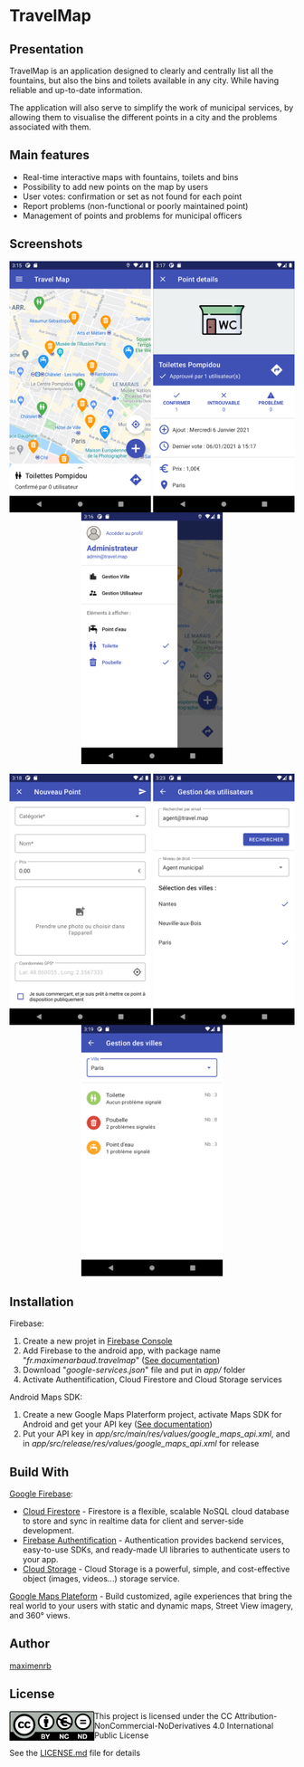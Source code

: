 # TravelMap

## Presentation
TravelMap is an application designed to clearly and centrally list all the fountains, but also the bins and toilets available in any city. While having reliable and up-to-date information.

The application will also serve to simplify the work of municipal services, by allowing them to visualise the different points in a city and the problems associated with them.

## Main features
* Real-time interactive maps with fountains, toilets and bins
* Possibility to add new points on the map by users
* User votes: confirmation or set as not found for each point
* Report problems (non-functional or poorly maintained point)
* Management of points and problems for municipal officers

## Screenshots
<img align="left" width= "250" alt="Screenshot 1" src="https://raw.githubusercontent.com/maximenrb/TravelMap/master/screenshots/Screenshot_1609946144.png">

<img align="right" width= "250" alt="Screenshot 3" src="https://raw.githubusercontent.com/maximenrb/TravelMap/master/screenshots/Screenshot_1609946240.png">

<p align="center">
  <img width="250" alt="Screenshot 2" src="https://raw.githubusercontent.com/maximenrb/TravelMap/master/screenshots/Screenshot_1609946183.png">
</p>
<img align="left" width= "250" alt="Screenshot 4" src="https://raw.githubusercontent.com/maximenrb/TravelMap/master/screenshots/Screenshot_1609946303.png">

<img align="right" width= "250" alt="Screenshot 6" src="https://raw.githubusercontent.com/maximenrb/TravelMap/master/screenshots/Screenshot_1609946597.png">

<p align="center">
  <img width="250" alt="Screenshot 5" src="https://raw.githubusercontent.com/maximenrb/TravelMap/master/screenshots/Screenshot_1609946348.png">
</p>

## Installation
Firebase:
1. Create a new projet in [Firebase Console](https://console.firebase.google.com/u/0/)
2. Add Firebase to the android app, with package name "*fr.maximenarbaud.travelmap*" ([See documentation](https://firebase.google.com/docs/android/setup?authuser=0))
3. Download "*google-services.json*" file and put in *app/* folder
4. Activate Authentification, Cloud Firestore and Cloud Storage services

Android Maps SDK:
1. Create a new Google Maps Platerform project, activate Maps SDK for Android and get your API key ([See documentation](https://developers.google.com/maps/gmp-get-started))
2. Put your API key in *app/src/main/res/values/google_maps_api.xml*, and in  *app/src/release/res/values/google_maps_api.xml* for release 

## Build With
[Google Firebase](https://firebase.google.com/):
* [Cloud Firestore](https://firebase.google.com/products/firestore) - Firestore is a flexible, scalable NoSQL cloud database to store and sync in realtime data for client and server-side development.
* [Firebase Authentification](https://firebase.google.com/products/auth) -  Authentication provides backend services, easy-to-use SDKs, and ready-made UI libraries to authenticate users to your app.
* [Cloud Storage](https://firebase.google.com/products/storage) - Cloud Storage is a powerful, simple, and cost-effective object (images, videos...) storage service.

[Google Maps Plateform](https://cloud.google.com/maps-platform/maps?hl=fr) - Build customized, agile experiences that bring the real world to your users with static and dynamic maps, Street View imagery, and 360° views.

## Author
[maximenrb](https://github.com/maximenrb)

## License

<img align="left" width= "150" alt="CC Attribution-NonCommercial-NoDerivatives 4.0 International Public License Logo" src="https://raw.githubusercontent.com/maximenrb/TravelMap/master/screenshots/by-nc-nd.eu.png">

This project is licensed under the CC Attribution-NonCommercial-NoDerivatives 4.0 International Public License

See the [LICENSE.md](https://github.com/maximenrb/TravelMap/blob/master/LICENSE.md) file for details
